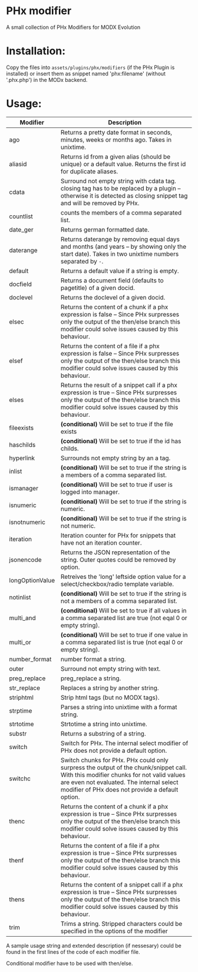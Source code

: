 PHx modifier
================================================================================

A small collection of PHx Modifiers for MODX Evolution


Installation:
================================================================================
Copy the files into `assets/plugins/phx/modifiers` (if the PHx Plugin is 
installed) or insert them as snippet named 'phx:filename' (without '.phx.php') 
in the MODx backend.


Usage:
================================================================================

Modifier | Description
-------- | -----------
ago | Returns a pretty date format in seconds, minutes, weeks or months ago. Takes in unixtime.
aliasid | Returns id from a given alias (should be unique) or a default value. Returns the first id for duplicate aliases.
cdata | Surround not empty string with cdata tag. closing tag has to be replaced by a plugin – otherwise it is detected as closing snippet tag and will be removed by PHx.
countlist | counts the members of a comma separated list.
date_ger | Returns german formatted date.
daterange | Returns daterange by removing equal days and months (and years – by showing only the start date). Takes in two unixtime numbers separated by `-`.
default | Returns a default value if a string is empty.
docfield | Returns a document field (defaults to pagetitle) of a given docid.
doclevel | Returns the doclevel of a given docid.
elsec | Returns the content of a chunk if a phx expression is false – Since PHx surpresses only the output of the then/else branch this modifier could solve issues caused by this behaviour.
elsef | Returns the content of a file if a phx expression is false – Since PHx surpresses only the output of the then/else branch this modifier could solve issues caused by this behaviour.
elses | Returns the result of a snippet call if a phx expression is true – Since PHx surpresses only the output of the then/else branch this modifier could solve issues caused by this behaviour.
fileexists | **(conditional)** Will be set to true if the file exists
haschilds | **(conditional)** Will be set to true if the id has childs.
hyperlink | Surrounds not empty string by an a tag.
inlist | **(conditional)** Will be set to true if the string is a members of a comma separated list.
ismanager | **(conditional)** Will be set to true if user is logged into manager.
isnumeric | **(conditional)** Will be set to true if the string is numeric.
isnotnumeric | **(conditional)** Will be set to true if the string is not numeric.
iteration  | Iteration counter for PHx for snippets that have not an iteration counter.
jsonencode | Returns the JSON representation of the string. Outer quotes could be removed by option.
longOptionValue | Retreives the 'long' leftside option value for a select/checkbox/radio template variable.
notinlist | **(conditional)** Will be set to true if the string is not a members of a comma separated list.
multi_and | **(conditional)** Will be set to true if all values in a comma separated list are true (not eqal 0 or empty string).
multi_or | **(conditional)** Will be set to true if one value in a comma separated list is true (not eqal 0 or empty string).
number_format | number format a string.
outer | Surround not empty string with text.
preg_replace | preg_replace a string.
str_replace | Replaces a string by another string.
striphtml | Strip html tags (but no MODX tags).
strptime | Parses a string into unixtime with a format string.
strtotime | Strtotime a string into unixtime.
substr | Returns a substring of a string.
switch | Switch for PHx. The internal select modifier of PHx does not provide a default option.
switchc | Switch chunks for PHx. PHx could only surpress the output of the chunk/snippet call. With this modifier chunks for not valid values are even not evaluated. The internal select modifier of PHx does not provide a default option.
thenc | Returns the content of a chunk if a phx expression is true – Since PHx surpresses only the output of the then/else branch this modifier could solve issues caused by this behaviour.
thenf | Returns the content of a file if a phx expression is true – Since PHx surpresses only the output of the then/else branch this modifier could solve issues caused by this behaviour.
thens | Returns the content of a snippet call if a phx expression is true – Since PHx surpresses only the output of the then/else branch this modifier could solve issues caused by this behaviour.
trim | Trims a string. Stripped characters could be specified in the options of the modifier

A sample usage string and extended description (if nessesary) could be found in the first lines of the code of each modifier file.

Conditional modifier have to be used with then/else.